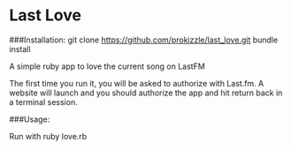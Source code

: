 Last Love
===========

###Installation:
        git clone https://github.com/prokizzle/last_love.git
        bundle install


A simple ruby app to love the current song on LastFM

The first time you run it, you will be asked to authorize with 
Last.fm. A website will launch and you should authorize the app
and hit return back in a terminal session.

###Usage:

Run with
        ruby love.rb
